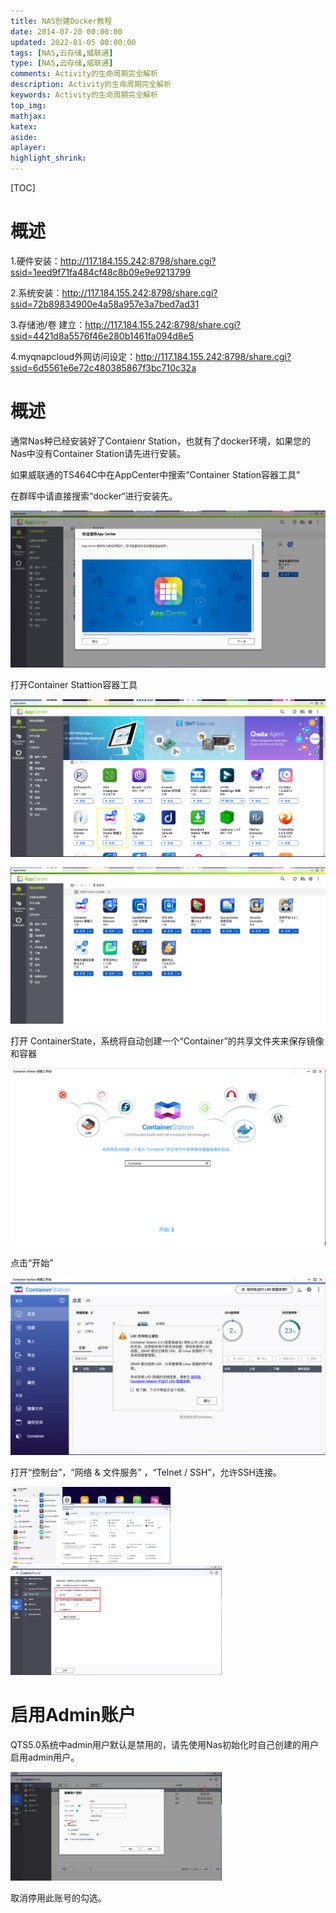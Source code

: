 ```yaml
---
title: NAS创建Docker教程
date: 2014-07-20 00:00:00
updated: 2022-01-05 00:00:00
tags: [NAS,云存储,威联通]
type: [NAS,云存储,威联通]
comments: Activity的生命周期完全解析
description: Activity的生命周期完全解析
keywords: Activity的生命周期完全解析
top_img:
mathjax:
katex:
aside:
aplayer:
highlight_shrink:
---
```


[TOC]

# 概述



1.硬件安装：http://117.184.155.242:8798/share.cgi?ssid=1eed9f71fa484cf48c8b09e9e9213799

2.系统安装：http://117.184.155.242:8798/share.cgi?ssid=72b89834900e4a58a957e3a7bed7ad31

3.存储池/卷  建立：http://117.184.155.242:8798/share.cgi?ssid=4421d8a5576f46e280b1461fa094d8e5

4.myqnapcloud外网访问设定：http://117.184.155.242:8798/share.cgi?ssid=6d5561e6e72c480385867f3bc710c32a

# 概述

通常Nas种已经安装好了Contaienr Station，也就有了docker环境，如果您的Nas中没有Container Station请先进行安装。

如果威联通的TS464C中在AppCenter中搜索“Container Station容器工具”

在群晖中请直接搜索“docker“进行安装先。



![image-20230426234443220](./images/06.NAS%E5%88%9B%E5%BB%BADocker%E6%95%99%E7%A8%8B/image-20230426234443220.png)



打开Container Stattion容器工具

![image-20230426234702021](./images/06.NAS%E5%88%9B%E5%BB%BADocker%E6%95%99%E7%A8%8B/image-20230426234702021.png)



![image-20230426235122546](./images/06.NAS%E5%88%9B%E5%BB%BADocker%E6%95%99%E7%A8%8B/image-20230426235122546.png)

打开 ContainerState，系统将自动创建一个“Container”的共享文件夹来保存镜像和容器

![image-20230426235224800](./images/06.NAS%E5%88%9B%E5%BB%BADocker%E6%95%99%E7%A8%8B/image-20230426235224800.png)

点击“开始”



![image-20230426235308789](./images/06.NAS%E5%88%9B%E5%BB%BADocker%E6%95%99%E7%A8%8B/image-20230426235308789.png)



打开“控制台”，“网络 & 文件服务” ，“Telnet / SSH”，允许SSH连接。

<img src="./images/06.NAS%E5%88%9B%E5%BB%BADocker%E6%95%99%E7%A8%8B/image-20230428202434148.png" alt="image-20230428202434148" style="zoom: 25%;" />

<img src="./images/06.NAS%E5%88%9B%E5%BB%BADocker%E6%95%99%E7%A8%8B/image-20230428202747589.png" alt="image-20230428202747589" style="zoom: 33%;" />



# 启用Admin账户

QTS5.0系统中admin用户默认是禁用的，请先使用Nas初始化时自己创建的用户启用admin用户。

<img src="./images/06.NAS%E5%88%9B%E5%BB%BADocker%E6%95%99%E7%A8%8B/image-20230428203249835.png" alt="image-20230428203249835" style="zoom: 33%;" />



取消停用此账号的勾选。







